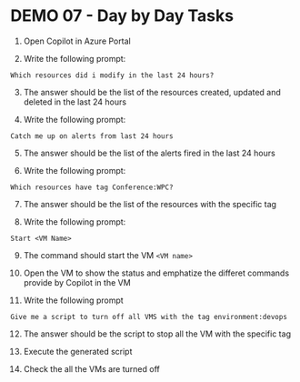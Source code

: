 # DEMO 07 - Day by Day Tasks

1) Open Copilot in Azure Portal

2) Write the following prompt:

```
Which resources did i modify in the last 24 hours?
```

3) The answer should be the list of the resources created, updated and deleted in the last 24 hours

4) Write the following prompt:

```
Catch me up on alerts from last 24 hours
```

5) The answer should be the list of the alerts fired in the last 24 hours

6) Write the following prompt:

```
Which resources have tag Conference:WPC?
```

7) The answer should be the list of the resources with the specific tag

8) Write the following prompt:

```
Start <VM Name>
```

9) The command should start the VM `<VM name>`

10) Open the VM to show the status and emphatize the differet commands provide by Copilot in the VM

11) Write the following prompt

```
Give me a script to turn off all VMS with the tag environment:devops
```

12) The answer should be the script to stop all the VM with the specific tag

13) Execute the generated script

14) Check the all the VMs are turned off
